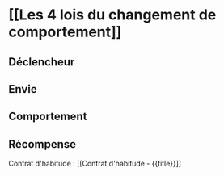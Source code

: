 # [[Les 4 lois du changement de comportement]]
## Déclencheur

## Envie

## Comportement

## Récompense


Contrat d'habitude : [[Contrat d'habitude - {{title}}]]